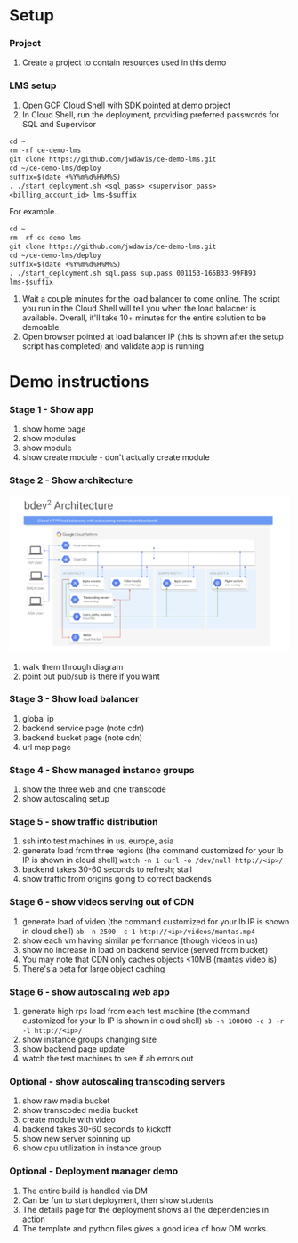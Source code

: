 # Setup

### Project
1. Create a project to contain resources used in this demo

### LMS setup
1. Open GCP Cloud Shell with SDK pointed at demo project
1. In Cloud Shell, run the deployment, providing preferred passwords for SQL and Supervisor
```
cd ~
rm -rf ce-demo-lms
git clone https://github.com/jwdavis/ce-demo-lms.git
cd ~/ce-demo-lms/deploy
suffix=$(date +%Y%m%d%H%M%S)
. ./start_deployment.sh <sql_pass> <supervisor_pass> <billing_account_id> lms-$suffix
```
For example...
```
cd ~
rm -rf ce-demo-lms
git clone https://github.com/jwdavis/ce-demo-lms.git
cd ~/ce-demo-lms/deploy
suffix=$(date +%Y%m%d%H%M%S)
. ./start_deployment.sh sql.pass sup.pass 001153-165B33-99FB93 lms-$suffix
```
1. Wait a couple minutes for the load balancer to come online. The script you run in the Cloud Shell will tell you when the load balacner is available. Overall, it'll take 10+ minutes for the entire solution to be demoable.
1. Open browser pointed at load balancer IP (this is shown after the setup script has completed) and validate app is running

# Demo instructions

### Stage 1 - Show app
1. show home page
1. show modules
1. show module
1. show create module - don't actually create module

### Stage 2 - Show architecture
![Architecture diagram](./arch.png)
1. walk them through diagram
1. point out pub/sub is there if you want

### Stage 3 - Show load balancer
1. global ip
1. backend service page (note cdn)
1. backend bucket page (note cdn)
1. url map page

### Stage 4 - Show managed instance groups
1. show the three web and one transcode
1. show autoscaling setup

### Stage 5 - show traffic distribution
1. ssh into test machines in us, europe, asia
1. generate load from three regions (the command customized for your lb IP is shown in cloud shell)
```watch -n 1 curl -o /dev/null http://<ip>/```
1. backend takes 30-60 seconds to refresh; stall
1. show traffic from origins going to correct backends

### Stage 6 - show videos serving out of CDN
1. generate load of video (the command customized for your lb IP is shown in cloud shell)
```ab -n 2500 -c 1 http://<ip>/videos/mantas.mp4```
1. show each vm having similar performance (though videos in us)
1. show no increase in load on backend service (served from bucket)
1. You may note that CDN only caches objects <10MB (mantas video is)
1. There's a beta for large object caching

### Stage 6 - show autoscaling web app
1. generate high rps load from each test machine (the command customized for your lb IP is shown in cloud shell)
```ab -n 100000 -c 3 -r -l http://<ip>/```
1. show instance groups changing size
1. show backend page update
1. watch the test machines to see if ab errors out

### Optional - show autoscaling transcoding servers
1. show raw media bucket
1. show transcoded media bucket
1. create module with video
1. backend takes 30-60 seconds to kickoff
1. show new server spinning up
1. show cpu utilization in instance group

### Optional - Deployment manager demo
1. The entire build is handled via DM
1. Can be fun to start deployment, then show students
1. The details page for the deployment shows all the dependencies in action
1. The template and python files gives a good idea of how DM works.

